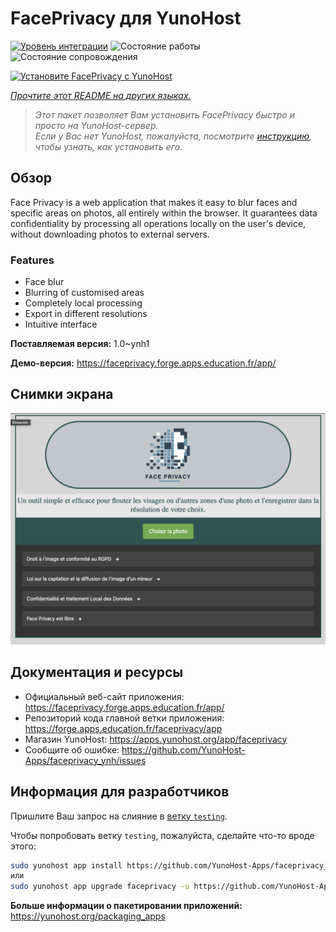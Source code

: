 <!--
Важно: этот README был автоматически сгенерирован <https://github.com/YunoHost/apps/tree/master/tools/readme_generator>
Он НЕ ДОЛЖЕН редактироваться вручную.
-->

# FacePrivacy для YunoHost

[![Уровень интеграции](https://apps.yunohost.org/badge/integration/faceprivacy)](https://ci-apps.yunohost.org/ci/apps/faceprivacy/)
![Состояние работы](https://apps.yunohost.org/badge/state/faceprivacy)
![Состояние сопровождения](https://apps.yunohost.org/badge/maintained/faceprivacy)

[![Установите FacePrivacy с YunoHost](https://install-app.yunohost.org/install-with-yunohost.svg)](https://install-app.yunohost.org/?app=faceprivacy)

*[Прочтите этот README на других языках.](./ALL_README.md)*

> *Этот пакет позволяет Вам установить FacePrivacy быстро и просто на YunoHost-сервер.*  
> *Если у Вас нет YunoHost, пожалуйста, посмотрите [инструкцию](https://yunohost.org/install), чтобы узнать, как установить его.*

## Обзор

Face Privacy is a web application that makes it easy to blur faces and specific areas on photos, all entirely within the browser. It guarantees data confidentiality by processing all operations locally on the user's device, without downloading photos to external servers.

### Features

- Face blur
- Blurring of customised areas
- Completely local processing
- Export in different resolutions 
- Intuitive interface


**Поставляемая версия:** 1.0~ynh1

**Демо-версия:** <https://faceprivacy.forge.apps.education.fr/app/>

## Снимки экрана

![Снимок экрана FacePrivacy](./doc/screenshots/screenshot.png)

## Документация и ресурсы

- Официальный веб-сайт приложения: <https://faceprivacy.forge.apps.education.fr/app/>
- Репозиторий кода главной ветки приложения: <https://forge.apps.education.fr/faceprivacy/app>
- Магазин YunoHost: <https://apps.yunohost.org/app/faceprivacy>
- Сообщите об ошибке: <https://github.com/YunoHost-Apps/faceprivacy_ynh/issues>

## Информация для разработчиков

Пришлите Ваш запрос на слияние в [ветку `testing`](https://github.com/YunoHost-Apps/faceprivacy_ynh/tree/testing).

Чтобы попробовать ветку `testing`, пожалуйста, сделайте что-то вроде этого:

```bash
sudo yunohost app install https://github.com/YunoHost-Apps/faceprivacy_ynh/tree/testing --debug
или
sudo yunohost app upgrade faceprivacy -u https://github.com/YunoHost-Apps/faceprivacy_ynh/tree/testing --debug
```

**Больше информации о пакетировании приложений:** <https://yunohost.org/packaging_apps>
